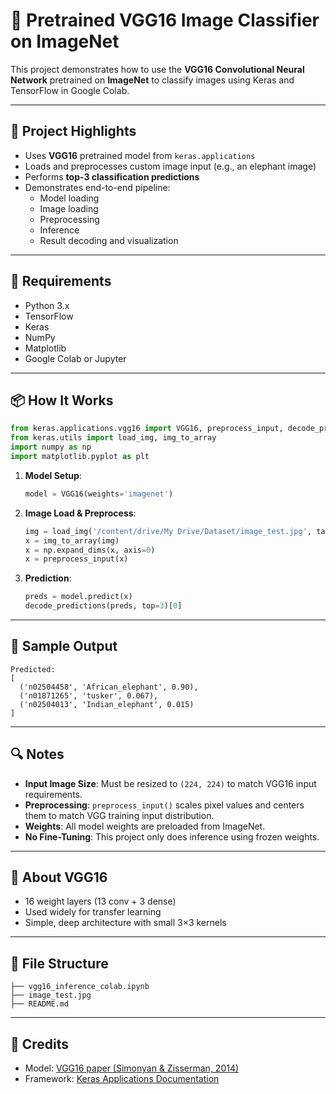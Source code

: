 # 🧠 Pretrained VGG16 Image Classifier on ImageNet

This project demonstrates how to use the **VGG16 Convolutional Neural Network** pretrained on **ImageNet** to classify images using Keras and TensorFlow in Google Colab.

---

## 🚀 Project Highlights

- Uses **VGG16** pretrained model from `keras.applications`
- Loads and preprocesses custom image input (e.g., an elephant image)
- Performs **top-3 classification predictions**
- Demonstrates end-to-end pipeline:
  - Model loading
  - Image loading
  - Preprocessing
  - Inference
  - Result decoding and visualization

---

## 🧾 Requirements

- Python 3.x
- TensorFlow
- Keras
- NumPy
- Matplotlib
- Google Colab or Jupyter

---

## 📦 How It Works

```python
from keras.applications.vgg16 import VGG16, preprocess_input, decode_predictions
from keras.utils import load_img, img_to_array
import numpy as np
import matplotlib.pyplot as plt
```

1. **Model Setup**:
   ```python
   model = VGG16(weights='imagenet')
   ```

2. **Image Load & Preprocess**:
   ```python
   img = load_img('/content/drive/My Drive/Dataset/image_test.jpg', target_size=(224, 224))
   x = img_to_array(img)
   x = np.expand_dims(x, axis=0)
   x = preprocess_input(x)
   ```

3. **Prediction**:
   ```python
   preds = model.predict(x)
   decode_predictions(preds, top=3)[0]
   ```

---

## 🎯 Sample Output

```text
Predicted:
[
  ('n02504458', 'African_elephant', 0.90),
  ('n01871265', 'tusker', 0.067),
  ('n02504013', 'Indian_elephant', 0.015)
]
```

---

## 🔍 Notes

- **Input Image Size**: Must be resized to `(224, 224)` to match VGG16 input requirements.
- **Preprocessing**: `preprocess_input()` scales pixel values and centers them to match VGG training input distribution.
- **Weights**: All model weights are preloaded from ImageNet.
- **No Fine-Tuning**: This project only does inference using frozen weights.

---

## 📌 About VGG16

- 16 weight layers (13 conv + 3 dense)
- Used widely for transfer learning
- Simple, deep architecture with small 3×3 kernels

---

## 📂 File Structure

```
├── vgg16_inference_colab.ipynb
├── image_test.jpg
├── README.md
```

---

## 🧠 Credits

- Model: [VGG16 paper (Simonyan & Zisserman, 2014)](https://arxiv.org/abs/1409.1556)
- Framework: [Keras Applications Documentation](https://keras.io/api/applications/vgg/)

